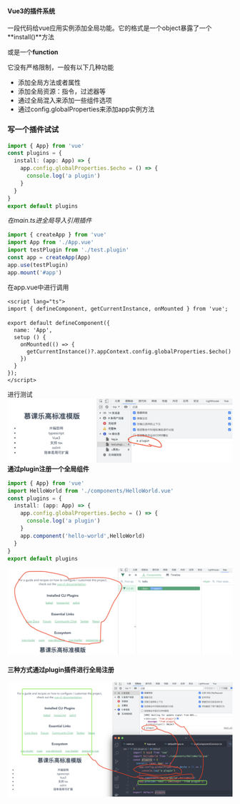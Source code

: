 #### Vue3的插件系统

一段代码给vue应用实例添加全局功能。它的格式是一个object暴露了一个**install()**方法

或是一个**function**

它没有严格限制，一般有以下几种功能

* 添加全局方法或者属性
* 添加全局资源：指令，过滤器等
* 通过全局混入来添加一些组件选项
* 通过config.globalProperties来添加app实例方法

### 写一个插件试试

```typescript
import { App} from 'vue'
const plugins = {
  install: (app: App) => {
    app.config.globalProperties.$echo = () => {
      console.log('a plugin')
    }
  }
}
export default plugins
```

*在main.ts进全局导入引用插件*

```typescript
import { createApp } from 'vue'
import App from './App.vue'
import testPlugin from './test.plugin'
const app = createApp(App)
app.use(testPlugin)
app.mount('#app')
```

在app.vue中进行调用

```vue
<script lang="ts">
import { defineComponent, getCurrentInstance, onMounted } from 'vue';

export default defineComponent({
  name: 'App',
  setup () {
    onMounted(() => {
      getCurrentInstance()?.appContext.config.globalProperties.$echo()
    })
  }
});
</script>
```

进行测试
![1670425937806](image/3-2Vue插件系统简介/1670425937806.png)
**通过plugin注册一个全局组件**

```typescript
import { App} from 'vue'
import HelloWorld from './components/HelloWorld.vue'
const plugins = {
  install: (app: App) => {
    app.config.globalProperties.$echo = () => {
      console.log('a plugin')
    }
    app.component('hello-world',HelloWorld)
  }
}
export default plugins
```

![1670426373191](image/3-2Vue插件系统简介/1670426373191.png)

#### 三种方式通过plugin插件进行全局注册

![1670426938034](image/3-2Vue插件系统简介/1670426938034.png)

